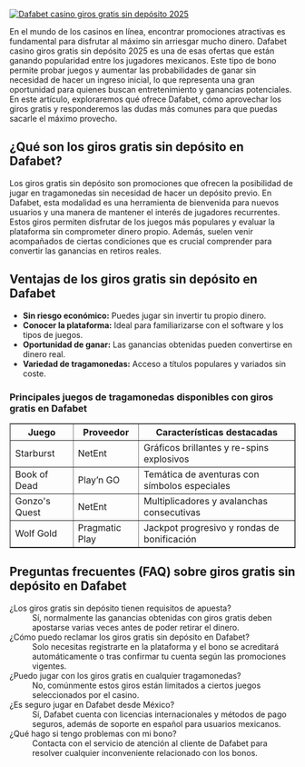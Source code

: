 [![Dafabet casino giros gratis sin depósito 2025](https://123-caf.pages.dev/gitsignup.png)](https://vrmoo.ru/Bt82HjjY)

<p>En el mundo de los casinos en línea, encontrar promociones atractivas es fundamental para disfrutar al máximo sin arriesgar mucho dinero. Dafabet casino giros gratis sin depósito 2025 es una de esas ofertas que están ganando popularidad entre los jugadores mexicanos. Este tipo de bono permite probar juegos y aumentar las probabilidades de ganar sin necesidad de hacer un ingreso inicial, lo que representa una gran oportunidad para quienes buscan entretenimiento y ganancias potenciales. En este artículo, exploraremos qué ofrece Dafabet, cómo aprovechar los giros gratis y responderemos las dudas más comunes para que puedas sacarle el máximo provecho.</p>  <h2>¿Qué son los giros gratis sin depósito en Dafabet?</h2> <p>Los giros gratis sin depósito son promociones que ofrecen la posibilidad de jugar en tragamonedas sin necesidad de hacer un depósito previo. En Dafabet, esta modalidad es una herramienta de bienvenida para nuevos usuarios y una manera de mantener el interés de jugadores recurrentes. Estos giros permiten disfrutar de los juegos más populares y evaluar la plataforma sin comprometer dinero propio. Además, suelen venir acompañados de ciertas condiciones que es crucial comprender para convertir las ganancias en retiros reales.</p>  <h2>Ventajas de los giros gratis sin depósito en Dafabet</h2> <ul>   <li><strong>Sin riesgo económico:</strong> Puedes jugar sin invertir tu propio dinero.</li>   <li><strong>Conocer la plataforma:</strong> Ideal para familiarizarse con el software y los tipos de juegos.</li>   <li><strong>Oportunidad de ganar:</strong> Las ganancias obtenidas pueden convertirse en dinero real.</li>   <li><strong>Variedad de tragamonedas:</strong> Acceso a títulos populares y variados sin coste.</li> </ul>  <h3>Principales juegos de tragamonedas disponibles con giros gratis en Dafabet</h3> <table border="1" cellpadding="5" cellspacing="0">   <thead>     <tr>       <th>Juego</th>       <th>Proveedor</th>       <th>Características destacadas</th>     </tr>   </thead>   <tbody>     <tr>       <td>Starburst</td>       <td>NetEnt</td>       <td>Gráficos brillantes y re-spins explosivos</td>     </tr>     <tr>       <td>Book of Dead</td>       <td>Play’n GO</td>       <td>Temática de aventuras con símbolos especiales</td>     </tr>     <tr>       <td>Gonzo's Quest</td>       <td>NetEnt</td>       <td>Multiplicadores y avalanchas consecutivas</td>     </tr>     <tr>       <td>Wolf Gold</td>       <td>Pragmatic Play</td>       <td>Jackpot progresivo y rondas de bonificación</td>     </tr>   </tbody> </table>  <h2>Preguntas frecuentes (FAQ) sobre giros gratis sin depósito en Dafabet</h2> <dl>   <dt>¿Los giros gratis sin depósito tienen requisitos de apuesta?</dt>   <dd>Sí, normalmente las ganancias obtenidas con giros gratis deben apostarse varias veces antes de poder retirar el dinero.</dd>    <dt>¿Cómo puedo reclamar los giros gratis sin depósito en Dafabet?</dt>   <dd>Solo necesitas registrarte en la plataforma y el bono se acreditará automáticamente o tras confirmar tu cuenta según las promociones vigentes.</dd>    <dt>¿Puedo jugar con los giros gratis en cualquier tragamonedas?</dt>   <dd>No, comúnmente estos giros están limitados a ciertos juegos seleccionados por el casino.</dd>    <dt>¿Es seguro jugar en Dafabet desde México?</dt>   <dd>Sí, Dafabet cuenta con licencias internacionales y métodos de pago seguros, además de soporte en español para usuarios mexicanos.</dd>    <dt>¿Qué hago si tengo problemas con mi bono?</dt>   <dd>Contacta con el servicio de atención al cliente de Dafabet para resolver cualquier inconveniente relacionado con los bonos.</dd> </dl>